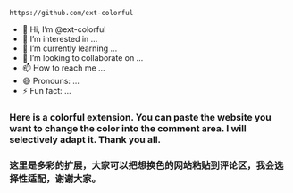 `https://github.com/ext-colorful`
- 👋 Hi, I’m @ext-colorful
- 👀 I’m interested in ...
- 🌱 I’m currently learning ...
- 💞️ I’m looking to collaborate on ...
- 📫 How to reach me ...
- 😄 Pronouns: ...
- ⚡ Fun fact: ...

### Here is a colorful extension. You can paste the website you want to change the color into the comment area. I will selectively adapt it. Thank you all.

### 这里是多彩的扩展，大家可以把想换色的网站粘贴到评论区，我会选择性适配，谢谢大家。

